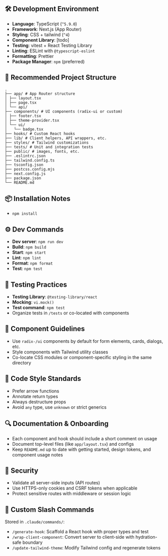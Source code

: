 ## 🛠️ Development Environment

- **Language**: TypeScript (`^5.9.0`)
- **Framework**: Next.js (App Router)
- **Styling**: CSS + tailwind (`^4`)
- **Component Library**: [todo]
- **Testing**: vitest + React Testing Library
- **Linting**: ESLint with `@typescript-eslint`
- **Formatting**: Prettier
- **Package Manager**: `npm` (preferred)

## 📂 Recommended Project Structure

```warp-runnable-command
.
├── app/ # App Router structure
│ ├── layout.tsx
│ ├── page.tsx
│ └── api/
├── components/ # UI components (radix-ui or custom)
│ ├── footer.tsx
│ ├── theme-provider.tsx
│ └── ui/
│   └── badge.tsx
├── hooks/ # Custom React hooks
├── lib/ # Client helpers, API wrappers, etc.
├── styles/ # Tailwind customizations
├── tests/ # Unit and integration tests
├── public/ # images, fonts, etc.
├── .eslintrc.json
├── tailwind.config.ts
├── tsconfig.json
├── postcss.config.mjs
├── next.config.js
├── package.json
└── README.md
```

## 📦 Installation Notes

- `npm install`

## ⚙️ Dev Commands

- **Dev server**: `npm run dev`
- **Build**: `npm build`
- **Start**: `npm start`
- **Lint**: `npm lint`
- **Format**: `npm format`
- **Test**: `npm test`

## 🧪 Testing Practices

- **Testing Library**: `@testing-library/react`
- **Mocking**: `vi.mock()`
- **Test command**: `npm test`
- Organize tests in `/tests` or co-located with components

## 🧱 Component Guidelines

- Use `radix-/ui` components by default for form elements, cards, dialogs, etc.
- Style components with Tailwind utility classes
- Co-locate CSS modules or component-specific styling in the same directory

## 📝 Code Style Standards

- Prefer arrow functions
- Annotate return types
- Always destructure props
- Avoid `any` type, use `unknown` or strict generics

## 🔍 Documentation & Onboarding

- Each component and hook should include a short comment on usage
- Document top-level files (like `app/layout.tsx`) and configs
- Keep `README.md` up to date with getting started, design tokens, and component usage notes

## 🔐 Security

- Validate all server-side inputs (API routes)
- Use HTTPS-only cookies and CSRF tokens when applicable
- Protect sensitive routes with middleware or session logic

## 🧩 Custom Slash Commands

Stored in `.claude/commands/`:

- `/generate-hook`: Scaffold a React hook with proper types and test
- `/wrap-client-component`: Convert server to client-side with hydration-safe boundary
- `/update-tailwind-theme`: Modify Tailwind config and regenerate tokens
